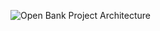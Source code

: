 ![Open Bank Project Architecture](http://www.eviscape.com/static/uploads/2015/09/27/obp-system-apidays-new-logo-sept-2015-d593666bc6853f6e915c96169603a44a1dc3039c.png)